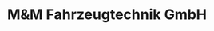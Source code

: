 ---
title: "M&M Fahrzeugtechnik GmbH"
url: /deisslingen/mundm-fahrzeugtechnik-gmbh/
shop: Autowerkstatt
---